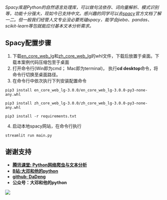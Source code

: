 *Spacy库是Python的自然语言处理库，可以做句法依存、词向量解析、模式识别等，功能十分强大，现如今已支持中文。感兴趣的同学可以去[spacy](https://spacy.io/api)官方文档了解一二。但一般我们经管人文专业没必要死磕spacy，能学会jieba、pandas、scikit-learn等包就能应付基本文本分析需求。*





## Spacy配置步骤

1. 下载[en_core_web_lg](https://github.com/explosion/spacy-models/releases/download/en_core_web_lg-3.0.0/en_core_web_lg-3.0.0-py3-none-any.whl)和[zh_core_web_lg](https://github.com/explosion/spacy-models/releases/download/zh_core_web_lg-3.0.0/zh_core_web_lg-3.0.0-py3-none-any.whl)的whl文件，下载后放置于桌面。下载本案例代码压缩包至于桌面
2. 打开命令行(Win即为cmd； Mac即为terminal)， 执行**cd desktop**命令，将命令行切换至桌面路径。
3. 在命令行中依次执行下列安装配置命令

```
pip3 install en_core_web_lg-3.0.0/en_core_web_lg-3.0.0-py3-none-any.whl

pip3 install zh_core_web_lg-3.0.0/zh_core_web_lg-3.0.0-py3-none-any.whl

pip3 install -r requirements.txt
```

4. 启动本地spacy网站，在命令行执行

```
streamlit run main.py
```





## 谢谢支持

- [**腾讯课堂: Python网络爬虫与文本分析**](https://ke.qq.com/course/482241?tuin=163164df)
- [**B站:大邓和他的python**](https://space.bilibili.com/122592901/channel/detail?cid=66008)
- [**github: DaDeng**](https://github.com/thunderhit)
- **公众号：大邓和他的python**



![](大邓和他的Python.png')